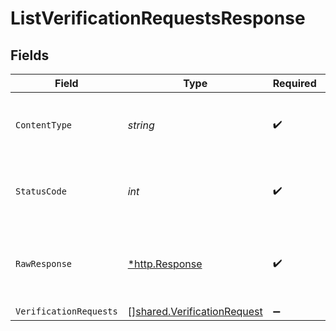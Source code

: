 # ListVerificationRequestsResponse


## Fields

| Field                                                                             | Type                                                                              | Required                                                                          | Description                                                                       |
| --------------------------------------------------------------------------------- | --------------------------------------------------------------------------------- | --------------------------------------------------------------------------------- | --------------------------------------------------------------------------------- |
| `ContentType`                                                                     | *string*                                                                          | :heavy_check_mark:                                                                | HTTP response content type for this operation                                     |
| `StatusCode`                                                                      | *int*                                                                             | :heavy_check_mark:                                                                | HTTP response status code for this operation                                      |
| `RawResponse`                                                                     | [*http.Response](https://pkg.go.dev/net/http#Response)                            | :heavy_check_mark:                                                                | Raw HTTP response; suitable for custom response parsing                           |
| `VerificationRequests`                                                            | [][shared.VerificationRequest](../../../pkg/models/shared/verificationrequest.md) | :heavy_minus_sign:                                                                | Successful                                                                        |